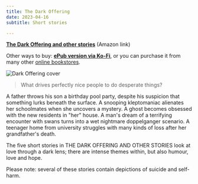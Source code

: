 ```yaml
---
title: The Dark Offering
date: 2023-04-16
subtitle: Short stories

---
```


**[The Dark Offering and other stories](https://www.amazon.com/gp/product/B08XS23JDP/ref=dbs_a_def_rwt_bibl_vppi_i1)** (Amazon link)

Other ways to buy: **[ePub version via Ko-Fi](https://ko-fi.com/s/b51bcaacd8)**, or you can purchase it from many other [online bookstores](https://books2read.com/u/bryrxe).

![Dark Offering cover]({{site.baseurl}}/images/books/the-dark-offering-plain-mockup.png)

> What drives perfectly nice people to do desperate things?

A father throws his son a birthday pool party, despite his suspicion that something lurks beneath the surface. A snooping kleptomaniac alienates her schoolmates when she uncovers a mystery. A ghost becomes obsessed with the new residents in "her" house. A man's dream of a terrifying encounter with swans turns into a wet nightmare doppelganger scenario. A teenager home from university struggles with many kinds of loss after her grandfather's death.

The five short stories in THE DARK OFFERING AND OTHER STORIES look at love through a dark lens; there are intense themes within, but also humour, love and hope.

Please note: several of these stories contain depictions of suicide and self-harm.
